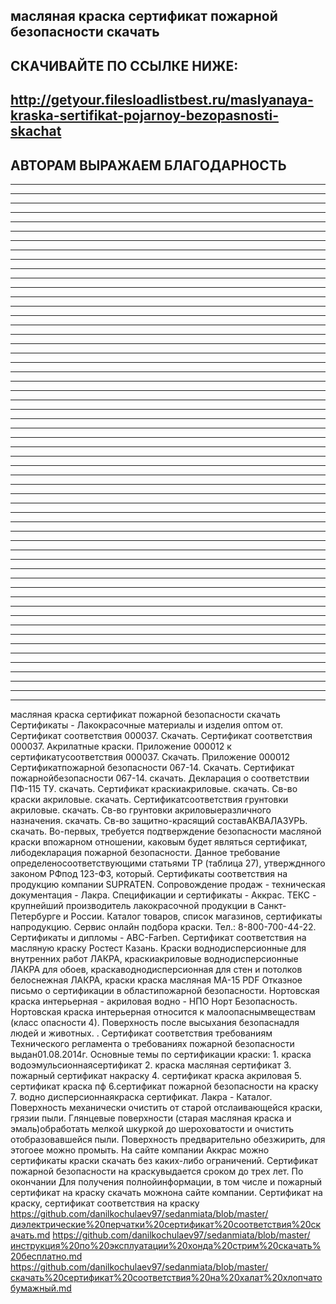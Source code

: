 масляная краска сертификат пожарной безопасности скачать
--------------------------------------------------
СКАЧИВАЙТЕ ПО ССЫЛКЕ НИЖЕ:
--------------------------------------------------
http://getyour.filesloadlistbest.ru/maslyanaya-kraska-sertifikat-pojarnoy-bezopasnosti-skachat
--------------------------------------------------
АВТОРАМ ВЫРАЖАЕМ БЛАГОДАРНОСТЬ
--------------------------------------------------
--------------------------------------------------
--------------------------------------------------
--------------------------------------------------
--------------------------------------------------
--------------------------------------------------
--------------------------------------------------
--------------------------------------------------
--------------------------------------------------
--------------------------------------------------
--------------------------------------------------
--------------------------------------------------
--------------------------------------------------
--------------------------------------------------
--------------------------------------------------
--------------------------------------------------
--------------------------------------------------
--------------------------------------------------
--------------------------------------------------
--------------------------------------------------
--------------------------------------------------
--------------------------------------------------
--------------------------------------------------
--------------------------------------------------
--------------------------------------------------
--------------------------------------------------
--------------------------------------------------
--------------------------------------------------
--------------------------------------------------
--------------------------------------------------
--------------------------------------------------
--------------------------------------------------
--------------------------------------------------
--------------------------------------------------
--------------------------------------------------
--------------------------------------------------
--------------------------------------------------
--------------------------------------------------
--------------------------------------------------
--------------------------------------------------
--------------------------------------------------
--------------------------------------------------
--------------------------------------------------
--------------------------------------------------
--------------------------------------------------
--------------------------------------------------
--------------------------------------------------
--------------------------------------------------
--------------------------------------------------
--------------------------------------------------
--------------------------------------------------
--------------------------------------------------
--------------------------------------------------
--------------------------------------------------
--------------------------------------------------
--------------------------------------------------
--------------------------------------------------
масляная краска сертификат пожарной безопасности скачать Сертификаты - Лакокрасочные материалы и изделия оптом от. Сертификат соответствия 000037. Скачать. Сертификат соответствия 000037. Акрилатные краски. Приложение 000012 к сертификатусоответствия 000037. Скачать. Приложение 000012  Сертификатпожарной безопасности 067-14. Скачать. Сертификат пожарнойбезопасности 067-14. скачать. Декларация о соответствии ПФ-115 ТУ. скачать. Сертификат краскиакриловые. скачать. Св-во краски акриловые. скачать. Сертификатсоответствия грунтовки акриловые. скачать. Св-во грунтовки акриловыеразличного назначения. скачать. Св-во защитно-красящий составАКВАЛАЗУРЬ. скачать. Во-первых, требуется подтверждение безопасности масляной краски впожарном отношении, каковым будет являться сертификат, либодекларация пожарной безопасности. Данное требование определеносоответствующими статьями ТР (таблица 27), утвержднного законом РФпод  123-ФЗ, который. Сертификаты соответствия на продукцию компании SUPRATEN. Сопровождение продаж - техническая документация - Лакра. Спецификации и сертификаты - Аккрас. ТЕКС - крупнейший производитель лакокрасочной продукции в Санкт-Петербурге и России. Каталог товаров, список магазинов, сертификаты напродукцию. Сервис онлайн подбора краски. Тел.: 8-800-700-44-22. Сертификаты и дипломы - ABC-Farben. Сертификат соответствия на масляную краску  Ростест Казань. Краски воднодисперсионные для внутренних работ ЛАКРА, краскиакриловые воднодисперсионные ЛАКРА для обоев, краскаводнодисперсионная для стен и потолков белоснежная ЛАКРА, краски краска масляная МА-15 PDF  Отказное письмо о сертификации в областипожарной безопасности. Нортовская краска интерьерная - акриловая водно  - НПО Норт
Безопасность. Нортовская краска интерьерная относится к малоопаснымвеществам (класс опасности 4). Поверхность после высыхания безопаснадля людей и животных. . Сертификат соответствия требованиям Технического регламента о требованиях пожарной безопасности выдан01.08.2014г. Основные темы по сертификации краски: 1. краска водоэмульсионнаясертификат 2. краска масляная сертификат 3. пожарный сертификат накраску 4. сертификат краска акриловая 5. сертификат краска пф 6.сертификат пожарной безопасности на краску 7. водно дисперсионнаякраска сертификат. Лакра - Каталог. Поверхность механически очистить от старой отслаивающейся краски, грязии пыли. Глянцевые поверхности (старая масляная краска и эмаль)обработать мелкой шкуркой до шероховатости и очистить отобразовавшейся пыли. Поверхность предварительно обезжирить, для этогоее можно промыть. На сайте компании Аккрас можно сертификаты краски скачать без каких-либо ограничений.  Сертификат пожарной безопасности на краскувыдается сроком до трех лет. По окончании  Для получения полнойинформации, в том числе и пожарный сертификат на краску скачать можнона сайте компании. Сертификат на краску, сертификат соответствия на краску
https://github.com/danilkochulaev97/sedanmiata/blob/master/диэлектрические%20перчатки%20сертификат%20соответствия%20скачать.md
https://github.com/danilkochulaev97/sedanmiata/blob/master/инструкция%20по%20эксплуатации%20хонда%20стрим%20скачать%20бесплатно.md
https://github.com/danilkochulaev97/sedanmiata/blob/master/скачать%20сертификат%20соответствия%20на%20халат%20хлопчатобумажный.md